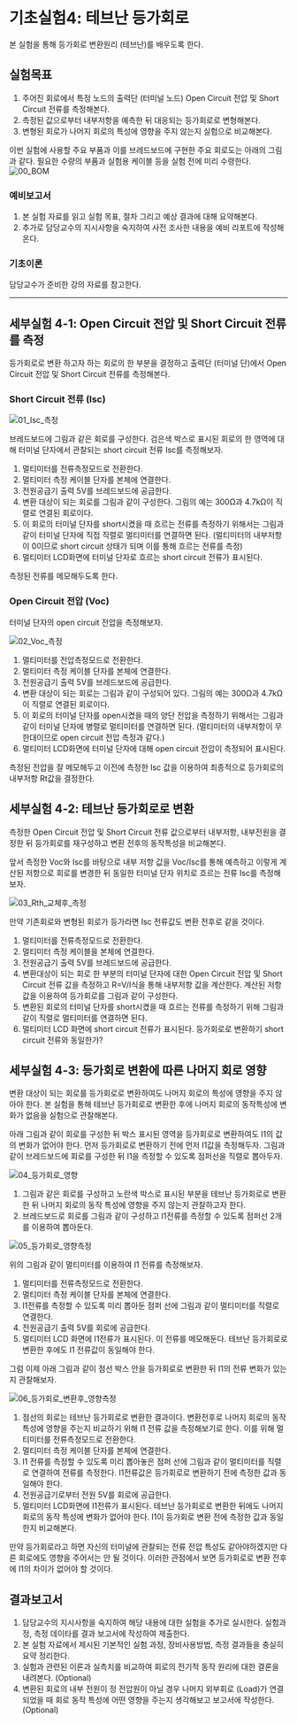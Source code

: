 
# 기초실험4: 테브난 등가회로

본 실험을 통해 등가회로 변환원리 (테브난)를 배우도록 한다.

## 실험목표
1. 주어진 회로에서 특정 노드의 출력단 (터미널 노드) Open Circuit 전압 및 Short Circuit 전류를 측정해본다.
2. 측정된 값으로부터 내부저항을 예측한 뒤 대응되는 등가회로로 변형해본다. 
3. 변형된 회로가 나머지 회로의 특성에 영향을 주지 않는지 실험으로 비교해본다.



이번 실험에 사용할 주요 부품과 이를 브레드보드에 구현한 주요 회로도는 아래의 그림과 같다. 필요한 수량의 부품과 실험용 케이블 등을 실험 전에 미리 수령한다.
![00_BOM](./images/00.jpg '실험에 사용할 부품 및 주요 회로도')



### 예비보고서

1. 본 실험 자료를 읽고 실험 목표, 절차 그리고 예상 결과에 대해 요약해본다. 
2. 추가로 담당교수의 지시사항을 숙지하여 사전 조사한 내용을 예비 리포트에 작성해 온다.

### 기초이론

담당교수가 준비한 강의 자료를 참고한다.



------------------------
## 세부실험 4-1: Open Circuit 전압 및 Short Circuit 전류를 측정

등가회로로 변환 하고자 하는 회로의 한 부분을 결정하고 출력단 (터미널 단)에서 Open Circuit 전압 및 Short Circuit 전류를 측정해본다.

### Short Circuit 전류 (Isc)

![01_Isc_측정](./images/01x.jpg 'short circuit 전류 측정')

브레드보드에 그림과 같은 회로를 구성한다. 검은색 박스로 표시된 회로의 한 영역에 대해 터미널 단자에서 관찰되는 short circuit 전류 Isc를 측정해보자.

1. 멀티미터를 전류측정모드로 전환한다.
2. 멀티미터 측정 케이블 단자를 본체에 연결한다.
3. 전원공급기 출력 5V를 브레드보드에 공급한다.
4. 변환 대상이 되는 회로를 그림과 같이 구성한다. 그림의 예는 300Ω과 4.7kΩ이 직렬로 연결된 회로이다. 
5. 이 회로의 터미널 단자를 short시켰을 때 흐르는 전류를 측정하기 위해서는 그림과 같이 터미널 단자에 직접 직렬로 멀티미터를 연결하면 된다. (멀티미터의 내부저항이 0이므로 short circuit 상태가 되며 이를 통해 흐르는 전류를 측정)
6. 멀티미터 LCD화면에 터미널 단자로 흐르는 short circuit 전류가 표시된다.

측정된 전류를 메모해두도록 한다.



### Open Circuit 전압 (Voc)

터미널 단자의 open circuit 전압을 측정해보자.

![02_Voc_측정](./images/02x.jpg 'open circuit 전압 측정')

1. 멀티미터를 전압측정모드로 전환한다.
2. 멀티미터 측정 케이블 단자를 본체에 연결한다.
3. 전원공급기 출력 5V를 브레드보드에 공급한다.
4. 변환 대상이 되는 회로는 그림과 같이 구성되어 있다. 그림의 예는 300Ω과 4.7kΩ이 직렬로 연결된 회로이다. 
5. 이 회로의 터미널 단자를 open시켰을 때의 양단 전압을 측정하기 위해서는 그림과 같이 터미널 단자에 병렬로 멀티미터를 연결하면 된다. (멀티미터의 내부저항이 무한대이므로 open circuit 전압 측정과 같다.)
6. 멀티미터 LCD화면에 터미널 단자에 대해 open circuit 전압이 측정되어 표시된다.

측정된 전압을 잘 메모해두고 이전에 측정한 Isc 값을 이용하여 최종적으로 등가회로의 내부저항 Rt값을 결정한다.



## 세부실험 4-2: 테브난 등가회로로 변환

측정한 Open Circuit 전압 및 Short Circuit 전류 값으로부터 내부저항, 내부전원을 결정한 뒤 등가회로를 재구성하고 변환 전후의 동작특성을 비교해본다.

앞서 측정한 Voc와 Isc를 바탕으로 내부 저항 값을 Voc/Isc를 통해 예측하고 이렇게 계산된 저항으로 회로를 변경한 뒤 동일한 터미널 단자 위치로 흐르는 전류 Isc를 측정해보자.

![03_Rth_교체후_측정](./images/03x.jpg '예측된 Rth로 교체한 뒤 전류 측정')

만약 기존회로와 변형된 회로가 등가라면 Isc 전류값도 변환 전후로 같을 것이다.

1. 멀티미터를 전류측정모드로 전환한다.
2. 멀티미터 측정 케이블을 본체에 연결한다.
3. 전원공급기 출력 5V를 브레드보드에 공급한다.
4. 변환대상이 되는 회로 한 부분의 터미널 단자에 대한 Open Circuit 전압 및 Short Circuit 전류 값을 측정하고 R=V/I식을 통해 내부저항 값을 계산한다. 계산된 저항 값을 이용하여 등가회로를 그림과 같이 구성한다.
5. 변환된 회로의 터미널 단자를 short시켰을 때 흐르는 전류를 측정하기 위해 그림과 같이 직렬로 멀티미터를 연결하면 된다. 
6. 멀티미터 LCD 화면에 short circuit 전류가 표시된다. 등가회로로 변환하기 short circuit 전류와 동일한가? 




## 세부실험 4-3: 등가회로 변환에 따른 나머지 회로 영향

변환 대상이 되는 회로를 등가회로로 변환하여도 나머지 회로의 특성에 영향을 주지 않아야 한다. 본 실험을 통해 테브난 등가회로로 변환한 후에 나머지 회로의 동작특성에 변화가 없음을 실험으로 관찰해본다.

아래 그림과 같이 회로를 구성한 뒤 박스 표시된 영역을 등가회로로 변환하여도 I1의 값의 변화가 없어야 한다. 먼저 등가회로로 변환하기 전에 먼저 I1값을 측정해두자. 그림과 같이 브레드보드에 회로를 구성한 뒤 I1을 측정할 수 있도록 점퍼선을 직렬로 뽑아두자.

![04_등가회로_영향](./images/04x.jpg '등가회로로 변환한 후 나머지 회로의 특성 측정')

1. 그림과 같은 회로를 구성하고 노란색 박스로 표시된 부분을 테브난 등가회로로 변환한 뒤 나머지 회로의 동작 특성에 영향을 주지 않는지 관찰하고자 한다. 
2. 브레드보드로 회로를 그림과 같이 구성하고 I1전류를 측정할 수 있도록 점퍼선 2개를 이용하여 뽑아둔다.



![05_등가회로_영향측정](./images/05x.jpg '등가회로로 변환한 후 나머지 회로의 특성 측정')

위의 그림과 같이 멀티미터를 이용하여 I1 전류를 측정해보자.

1. 멀티미터를 전류측정모드로 전환한다.
2. 멀티미터 측정 케이블 단자를 본체에 연결한다.
3. I1전류를 측정할 수 있도록 미리 뽑아둔 점퍼 선에 그림과 같이 멀티미터를 직렬로 연결한다.
4. 전원공급기 출력 5V를 회로에 공급한다.
5. 멀티미터 LCD 화면에 I1전류가 표시된다. 이 전류를 메모해둔다. 테브난 등가회로로 변환한 후에도 I1 전류값이 동일해야 한다.



그럼 이제 아래 그림과 같이 점선 박스 안을 등가회로로 변환한 뒤 I1의 전류 변화가 있는지 관찰해보자.

![06_등가회로_변환후_영향측정](./images/06x.jpg '등가회로로 변환한 후 나머지 회로의 특성 측정')

1. 점선의 회로는 테브난 등가회로로 변환한 결과이다. 변환전후로 나머지 회로의 동작특성에 영향을 주는지 비교하기 위해 I1 전류 값을 측정해보기로 한다. 이를 위해 멀티미터를 전류측정모드로 전환한다.
2. 멀티미터 측정 케이블 단자를 본체에 연결한다.
3. I1 전류를 측정할 수 있도록 미리 뽑아놓은 점퍼 선에 그림과 같이 멀티미터를 직렬로 연결하여 전류를 측정한다. I1전류값은 등가회로로 변환하기 전에 측정한 값과 동일해야 한다.
4. 전원공급기로부터 전원 5V를 회로에 공급한다.
5. 멀티미터 LCD화면에 I1전류가 표시된다. 테브난 등가회로로 변환한 뒤에도 나머지 회로의 동작 특성에 변화가 없어야 한다. I1이 등가회로 변환 전에 측정한 값과 동일한지 비교해본다.

만약 등가회로라고 하면 자신의 터미널에 관찰되는 전류 전압 특성도 같아야하겠지만 다른 회로에도 영향을 주어서는 안 될 것이다. 이러한 관점에서 보면 등가회로로 변환 전후에 I1의 차이가 없어야 할 것이다.



## 결과보고서

1. 담당교수의 지시사항을 숙지하여 해당 내용에 대한 실험을 추가로 실시한다. 실험과정, 측정 데이타를 결과 보고서에 작성하여 제출한다.
2. 본 실험 자료에서 제시된 기본적인 실험 과정, 장비사용방법, 측정 결과들을 충실히 요약 정리한다. 
3. 실험과 관련된 이론과 실측치를 비교하여 회로의 전기적 동작 원리에 대한 결론을 내려본다. (Optional) 
4. 변환된 회로의 내부 전원이 정 전압원이 아닐 경우 나머지 외부회로 (Load)가 연결되었을 때 회로 동작 특성에 어떤 영향을 주는지 생각해보고 보고서에 작성한다. (Optional)











